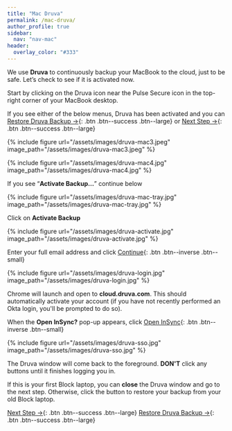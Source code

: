 ```yaml
---
title: "Mac Druva"
permalink: /mac-druva/
author_profile: true
sidebar:
  nav: "nav-mac"
header:
  overlay_color: "#333"
---
```


We use __Druva__ to continuously backup your MacBook to the cloud, just to be safe. Let’s check to see if it is activated now.

Start by clicking on the Druva icon near the Pulse Secure icon in the top-right corner of your MacBook desktop.

If you see either of the below menus, Druva has been activated and you can [Restore Druva Backup &rarr;](/mac-druva-restore/){: .btn .btn--success .btn--large} or [Next Step &rarr;](/mac-yubikey/){: .btn .btn--success .btn--large}

{% include figure url="/assets/images/druva-mac3.jpeg" image_path="/assets/images/druva-mac3.jpeg" %}

{% include figure url="/assets/images/druva-mac4.jpg" image_path="/assets/images/druva-mac4.jpg" %}

If you see “__Activate Backup…__” continue below

{% include figure url="/assets/images/druva-mac-tray.jpg" image_path="/assets/images/druva-mac-tray.jpg" %}

Click on __Activate Backup__

{% include figure url="/assets/images/druva-activate.jpg" image_path="/assets/images/druva-activate.jpg" %}

Enter your full email address and click [Continue](){: .btn .btn--inverse .btn--small} 

{% include figure url="/assets/images/druva-login.jpg" image_path="/assets/images/druva-login.jpg" %}

Chrome will launch and open to __cloud.druva.com__. This should automatically activate your account (if you have not recently performed an Okta login, you'll be prompted to do so). 

When the __Open InSync?__ pop-up appears, click [Open InSync](){: .btn .btn--inverse .btn--small} 

{% include figure url="/assets/images/druva-sso.jpg" image_path="/assets/images/druva-sso.jpg" %}

The Druva window will come back to the foreground. __DON'T__ click any buttons until it finishes logging you in.

If this is your first Block laptop, you can __close__ the Druva window and go to the next step. Otherwise, click the button to restore your backup from your old Block laptop.

[Next Step &rarr;](/mac-yubikey/){: .btn .btn--success .btn--large} [Restore Druva Backup &rarr;](/mac-druva-restore/){: .btn .btn--success .btn--large} 